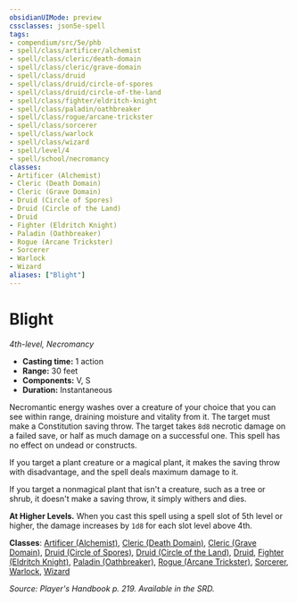 ```yaml
---
obsidianUIMode: preview
cssclasses: json5e-spell
tags:
- compendium/src/5e/phb
- spell/class/artificer/alchemist
- spell/class/cleric/death-domain
- spell/class/cleric/grave-domain
- spell/class/druid
- spell/class/druid/circle-of-spores
- spell/class/druid/circle-of-the-land
- spell/class/fighter/eldritch-knight
- spell/class/paladin/oathbreaker
- spell/class/rogue/arcane-trickster
- spell/class/sorcerer
- spell/class/warlock
- spell/class/wizard
- spell/level/4
- spell/school/necromancy
classes:
- Artificer (Alchemist)
- Cleric (Death Domain)
- Cleric (Grave Domain)
- Druid (Circle of Spores)
- Druid (Circle of the Land)
- Druid
- Fighter (Eldritch Knight)
- Paladin (Oathbreaker)
- Rogue (Arcane Trickster)
- Sorcerer
- Warlock
- Wizard
aliases: ["Blight"]
---
```

# Blight
*4th-level, Necromancy*  

- **Casting time:** 1 action
- **Range:** 30 feet
- **Components:** V, S
- **Duration:** Instantaneous

Necromantic energy washes over a creature of your choice that you can see within range, draining moisture and vitality from it. The target must make a Constitution saving throw. The target takes `8d8` necrotic damage on a failed save, or half as much damage on a successful one. This spell has no effect on undead or constructs.

If you target a plant creature or a magical plant, it makes the saving throw with disadvantage, and the spell deals maximum damage to it.

If you target a nonmagical plant that isn't a creature, such as a tree or shrub, it doesn't make a saving throw, it simply withers and dies.

**At Higher Levels.** When you cast this spell using a spell slot of 5th level or higher, the damage increases by `1d8` for each slot level above 4th.

**Classes**: [Artificer (Alchemist)](/2-Mechanics/CLI/classes/artificer-alchemist-tce.md), [Cleric (Death Domain)](/2-Mechanics/CLI/classes/cleric-death-domain.md), [Cleric (Grave Domain)](/2-Mechanics/CLI/classes/cleric-grave-domain-xge.md), [Druid (Circle of Spores)](/2-Mechanics/CLI/classes/druid-circle-of-spores-tce.md), [Druid (Circle of the Land)](/2-Mechanics/CLI/classes/druid-circle-of-the-land.md), [Druid](/2-Mechanics/CLI/classes/druid.md), [Fighter (Eldritch Knight)](/2-Mechanics/CLI/classes/fighter-eldritch-knight.md), [Paladin (Oathbreaker)](/2-Mechanics/CLI/classes/paladin-oathbreaker.md), [Rogue (Arcane Trickster)](/2-Mechanics/CLI/classes/rogue-arcane-trickster.md), [Sorcerer](/2-Mechanics/CLI/classes/sorcerer.md), [Warlock](/2-Mechanics/CLI/classes/warlock.md), [Wizard](/2-Mechanics/CLI/classes/wizard.md)

*Source: Player's Handbook p. 219. Available in the SRD.*